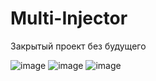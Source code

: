 # Multi-Injector
Закрытый проект без будущего

![image](https://github.com/user-attachments/assets/01274e4e-875f-4975-a2a8-a208fc11fe1e)
![image](https://github.com/user-attachments/assets/d720d5ec-367f-4665-a1fb-b5ab94710748)
![image](https://github.com/user-attachments/assets/476ec4f7-2b56-4c04-972c-29ed8180de9b)
